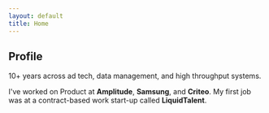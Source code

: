 ```yaml
---
layout: default
title: Home
---
```


## Profile
10+ years across ad tech, data management, and high throughput systems.

I've worked on Product at **Amplitude**, **Samsung**, and **Criteo**. My first job was at a contract-based work start-up called **LiquidTalent**.
